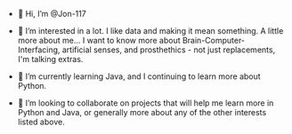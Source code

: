 - 👋 Hi, I’m @Jon-117
- 👀 I’m interested in a lot. I like data and making it mean something. A little more 
	about me... I want to know more about Brain-Computer-Interfacing, 
	artificial senses, and prosthethics - not just replacements, I'm talking extras.
	
- 🌱 I’m currently learning Java, and I continuing to learn more about Python.

- 💞️ I’m looking to collaborate on projects that will help me learn more in Python and Java, or 
	generally more about any of the other interests listed above.
	
<!---
Jon-117/Jon-117 is a ✨ special ✨ repository because its `README.md` (this file) appears on your GitHub profile.
You can click the Preview link to take a look at your changes.
--->
